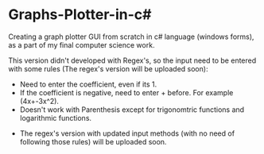 # Graphs-Plotter-in-c#
Creating a graph plotter GUI from scratch in c# language (windows forms), as a part of my final computer science work.

This version didn't developed with Regex's, so the input need to be entered with some rules (The regex's version will be uploaded soon):
- Need to enter the coefficient, even if its 1.
- If the coefficient is negative, need to enter + before. For example (4x+-3x^2).
- Doesn't work with Parenthesis except for trigonomtric functions and logarithmic functions.

* The regex's version with updated input methods (with no need of following those rules) will be uploaded soon.
